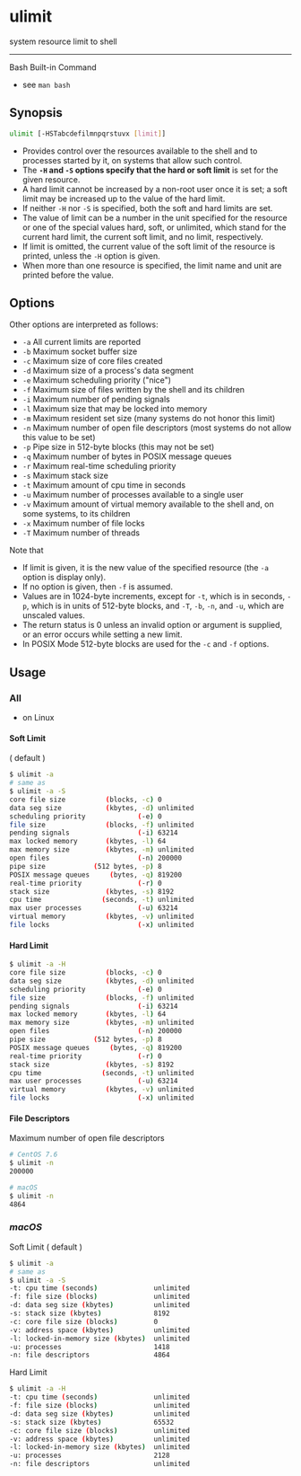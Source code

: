 # ulimit

system resource limit to shell

---

Bash Built-in Command

- see `man bash`

## Synopsis

```bash
ulimit [-HSTabcdefilmnpqrstuvx [limit]]
```

- Provides control over the resources available to the shell and to processes started by it, on systems that allow such control.
- The **`-H` and `-S` options specify that the hard or soft limit** is set for the given resource.
- A hard limit cannot be increased by a non-root user once it is set; a soft limit may be increased up to the value of the hard limit.
- If neither `-H` nor `-S` is specified, both the soft and hard limits are set.
- The value of limit can be a number in the unit specified for the resource or one of the special values hard, soft, or unlimited, which stand for the current hard limit, the current soft limit, and no limit, respectively.
- If limit is omitted, the current value of the soft limit of the resource is printed, unless the `-H` option is given.
- When more than one resource is specified, the limit name and unit are printed before the value.

## Options

Other options are interpreted as follows:

- `-a` All current limits are reported
- `-b` Maximum socket buffer size
- `-c` Maximum size of core files created
- `-d` Maximum size of a process's data segment
- `-e` Maximum scheduling priority ("nice")
- `-f` Maximum size of files written by the shell and its children
- `-i` Maximum number of pending signals
- `-l` Maximum size that may be locked into memory
- `-m` Maximum resident set size (many systems do not honor this limit)
- `-n` Maximum number of open file descriptors (most systems do not allow this value to be set)
- `-p` Pipe size in 512-byte blocks (this may not be set)
- `-q` Maximum number of bytes in POSIX message queues
- `-r` Maximum real-time scheduling priority
- `-s` Maximum stack size
- `-t` Maximum amount of cpu time in seconds
- `-u` Maximum number of processes available to a single user
- `-v` Maximum amount of virtual memory available to the shell and, on some systems, to its children
- `-x` Maximum number of file locks
- `-T` Maximum number of threads

Note that

- If limit is given, it is the new value of the specified resource (the `-a` option is display only).
- If no option is given, then `-f` is assumed.
- Values are in 1024-byte increments, except for `-t`, which is in seconds, `-p`, which is in units of 512-byte blocks, and `-T`, `-b`, `-n`, and `-u`, which are unscaled values.
- The return status is 0 unless an invalid option or argument is supplied, or an error occurs while setting a new limit.
- In POSIX Mode 512-byte blocks are used for the `-c` and `-f` options.

## Usage

### All

- on Linux

#### Soft Limit

( default )

```bash
$ ulimit -a
# same as
$ ulimit -a -S
core file size          (blocks, -c) 0
data seg size           (kbytes, -d) unlimited
scheduling priority             (-e) 0
file size               (blocks, -f) unlimited
pending signals                 (-i) 63214
max locked memory       (kbytes, -l) 64
max memory size         (kbytes, -m) unlimited
open files                      (-n) 200000
pipe size            (512 bytes, -p) 8
POSIX message queues     (bytes, -q) 819200
real-time priority              (-r) 0
stack size              (kbytes, -s) 8192
cpu time               (seconds, -t) unlimited
max user processes              (-u) 63214
virtual memory          (kbytes, -v) unlimited
file locks                      (-x) unlimited
```

#### Hard Limit

```bash
$ ulimit -a -H
core file size          (blocks, -c) 0
data seg size           (kbytes, -d) unlimited
scheduling priority             (-e) 0
file size               (blocks, -f) unlimited
pending signals                 (-i) 63214
max locked memory       (kbytes, -l) 64
max memory size         (kbytes, -m) unlimited
open files                      (-n) 200000
pipe size            (512 bytes, -p) 8
POSIX message queues     (bytes, -q) 819200
real-time priority              (-r) 0
stack size              (kbytes, -s) 8192
cpu time               (seconds, -t) unlimited
max user processes              (-u) 63214
virtual memory          (kbytes, -v) unlimited
file locks                      (-x) unlimited
```

#### File Descriptors

Maximum number of open file descriptors

```bash
# CentOS 7.6
$ ulimit -n
200000

# macOS
$ ulimit -n
4864
```

### _macOS_

Soft Limit ( default )

```bash
$ ulimit -a
# same as
$ ulimit -a -S
-t: cpu time (seconds)              unlimited
-f: file size (blocks)              unlimited
-d: data seg size (kbytes)          unlimited
-s: stack size (kbytes)             8192
-c: core file size (blocks)         0
-v: address space (kbytes)          unlimited
-l: locked-in-memory size (kbytes)  unlimited
-u: processes                       1418
-n: file descriptors                4864
```

Hard Limit

```bash
$ ulimit -a -H
-t: cpu time (seconds)              unlimited
-f: file size (blocks)              unlimited
-d: data seg size (kbytes)          unlimited
-s: stack size (kbytes)             65532
-c: core file size (blocks)         unlimited
-v: address space (kbytes)          unlimited
-l: locked-in-memory size (kbytes)  unlimited
-u: processes                       2128
-n: file descriptors                unlimited
```
